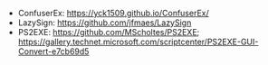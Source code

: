 - ConfuserEx: https://yck1509.github.io/ConfuserEx/
- LazySign: https://github.com/jfmaes/LazySign
- PS2EXE: https://github.com/MScholtes/PS2EXE; https://gallery.technet.microsoft.com/scriptcenter/PS2EXE-GUI-Convert-e7cb69d5
